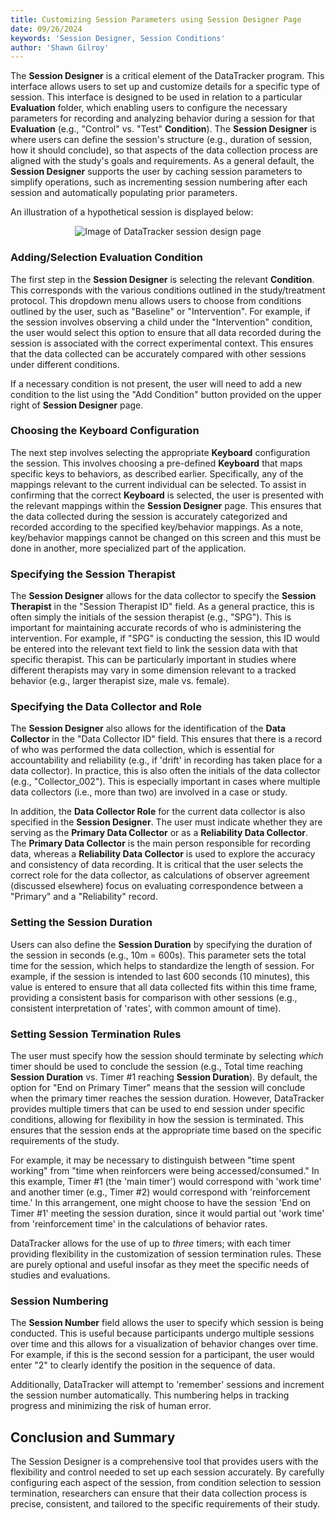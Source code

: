 ```yaml
---
title: Customizing Session Parameters using Session Designer Page
date: 09/26/2024
keywords: 'Session Designer, Session Conditions'
author: 'Shawn Gilroy'
---
```


The **Session Designer** is a critical element of the DataTracker program. This interface allows users to set up and customize details for a specific type of session. This interface is designed to be used in relation to a particular **Evaluation** folder, which enabling users to configure the necessary parameters for recording and analyzing behavior during a session for that **Evaluation** (e.g., "Control" vs. "Test" **Condition**). The **Session Designer** is where users can define the session's structure (e.g., duration of session, how it should conclude), so that aspects of the data collection process are aligned with the study's goals and requirements. As a general default, the **Session Designer** supports the user by caching session parameters to simplify operations, such as incrementing session numbering after each session and automatically populating prior parameters.

An illustration of a hypothetical session is displayed below:

<div align="center" width="100%">
    <img src="/docs/session_designer.png" alt="Image of DataTracker session design page"/>
</div>

### Adding/Selection Evaluation Condition

The first step in the **Session Designer** is selecting the relevant **Condition**. This corresponds with the various conditions outlined in the study/treatment protocol. This dropdown menu allows users to choose from conditions outlined by the user, such as "Baseline" or "Intervention". For example, if the session involves observing a child under the "Intervention" condition, the user would select this option to ensure that all data recorded during the session is associated with the correct experimental context. This ensures that the data collected can be accurately compared with other sessions under different conditions.

If a necessary condition is not present, the user will need to add a new condition to the list using the "Add Condition" button provided on the upper right of **Session Designer** page.

### Choosing the Keyboard Configuration

The next step involves selecting the appropriate **Keyboard** configuration the session. This involves choosing a pre-defined **Keyboard** that maps specific keys to behaviors, as described earlier. Specifically, any of the mappings relevant to the current individual can be selected. To assist in confirming that the correct **Keyboard** is selected, the user is presented with the relevant mappings within the **Session Designer** page. This ensures that the data collected during the session is accurately categorized and recorded according to the specified key/behavior mappings. As a note, key/behavior mappings cannot be changed on this screen and this must be done in another, more specialized part of the application.

### Specifying the Session Therapist

The **Session Designer** allows for the data collector to specify the **Session Therapist** in the "Session Therapist ID" field. As a general practice, this is often simply the initials of the session therapist (e.g., "SPG"). This is important for maintaining accurate records of who is administering the intervention. For example, if "SPG" is conducting the session, this ID would be entered into the relevant text field to link the session data with that specific therapist. This can be particularly important in studies where different therapists may vary in some dimension relevant to a tracked behavior (e.g., larger therapist size, male vs. female).

### Specifying the Data Collector and Role

The **Session Designer** also allows for the identification of the **Data Collector** in the "Data Collector ID" field. This ensures that there is a record of who was performed the data collection, which is essential for accountability and reliability (e.g., if 'drift' in recording has taken place for a data collector). In practice, this is also often the initials of the data collector (e.g., "Collector_002"). This is especially important in cases where multiple data collectors (i.e., more than two) are involved in a case or study.

In addition, the **Data Collector Role** for the current data collector is also specified in the **Session Designer**. The user must indicate whether they are serving as the **Primary Data Collector** or as a **Reliability Data Collector**. The **Primary Data Collector** is the main person responsible for recording data, whereas a **Reliability Data Collector** is used to explore the accuracy and consistency of data recording. It is critical that the user selects the correct role for the data collector, as calculations of observer agreement (discussed elsewhere) focus on evaluating correspondence between a "Primary" and a "Reliability" record.

### Setting the Session Duration

Users can also define the **Session Duration** by specifying the duration of the session in seconds (e.g., 10m = 600s). This parameter sets the total time for the session, which helps to standardize the length of session. For example, if the session is intended to last 600 seconds (10 minutes), this value is entered to ensure that all data collected fits within this time frame, providing a consistent basis for comparison with other sessions (e.g., consistent interpretation of 'rates', with common amount of time).

### Setting Session Termination Rules

The user must specify how the session should terminate by selecting _which_ timer should be used to conclude the session (e.g., Total time reaching **Session Duration** vs. Timer #1 reaching **Session Duration**). By default, the option for "End on Primary Timer" means that the session will conclude when the primary timer reaches the session duration. However, DataTracker provides multiple timers that can be used to end session under specific conditions, allowing for flexibility in how the session is terminated. This ensures that the session ends at the appropriate time based on the specific requirements of the study.

For example, it may be necessary to distinguish between "time spent working" from "time when reinforcers were being accessed/consumed." In this example, Timer #1 (the 'main timer') would correspond with 'work time' and another timer (e.g., Timer #2) would correspond with 'reinforcement time.' In this arrangement, one might choose to have the session 'End on Timer #1' meeting the session duration, since it would partial out 'work time' from 'reinforcement time' in the calculations of behavior rates.

DataTracker allows for the use of up to _three_ timers; with each timer providing flexibility in the customization of session termination rules. These are purely optional and useful insofar as they meet the specific needs of studies and evaluations.

### Session Numbering

The **Session Number** field allows the user to specify which session is being conducted. This is useful because participants undergo multiple sessions over time and this allows for a visualization of behavior changes over time. For example, if this is the second session for a participant, the user would enter "2" to clearly identify the position in the sequence of data.

Additionally, DataTracker will attempt to 'remember' sessions and increment the session number automatically. This numbering helps in tracking progress and minimizing the risk of human error.

## Conclusion and Summary

The Session Designer is a comprehensive tool that provides users with the flexibility and control needed to set up each session accurately. By carefully configuring each aspect of the session, from condition selection to session termination, researchers can ensure that their data collection process is precise, consistent, and tailored to the specific requirements of their study.
